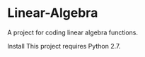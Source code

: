 # Linear-Algebra
A project for coding linear algebra functions.

Install
This project requires Python 2.7.

